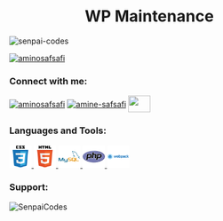 <h1 align="center">WP Maintenance</h1>

<p align="left"> <img src="https://komarev.com/ghpvc/?username=senpai-codes&label=Profile%20views&color=0e75b6&style=flat" alt="senpai-codes" /> </p>

<p align="left"> <a href="https://twitter.com/AminoSafsafi" target="blank"><img src="https://img.shields.io/twitter/follow/aminosafsafi?logo=twitter&style=for-the-badge" alt="aminosafsafi" /></a> </p>

<h3 align="left">Connect with me:</h3>
<p align="left">
<a href="https://twitter.com/senpai_codes" target="_blank"><img align="center" src="https://raw.githubusercontent.com/rahuldkjain/github-profile-readme-generator/master/src/images/icons/Social/twitter.svg" alt="aminosafsafi" height="30" width="40" /></a>
<a href="https://www.linkedin.com/company/senpai-codes/" target="_blank"><img align="center" src="https://raw.githubusercontent.com/rahuldkjain/github-profile-readme-generator/master/src/images/icons/Social/linked-in-alt.svg" alt="amine-safsafi" height="30" width="40" /></a>
<a href="https://www.facebook.com/SenpaiCodes" target="_blank"><img align="center" src="https://raw.githubusercontent.com/rahuldkjain/github-profile-readme-generator/master/src/images/icons/Social/facebook.svg" height="30" width="40" /></a>
</p>

<h3 align="left">Languages and Tools:</h3>
<p align="left"> <a href="https://www.w3schools.com/css/" target="_blank" rel="noreferrer"> <img src="https://raw.githubusercontent.com/devicons/devicon/master/icons/css3/css3-original-wordmark.svg" alt="css3" width="40" height="40"/> </a> <a href="https://www.w3.org/html/" target="_blank" rel="noreferrer"> <img src="https://raw.githubusercontent.com/devicons/devicon/master/icons/html5/html5-original-wordmark.svg" alt="html5" width="40" height="40"/> </a> <a href="https://www.mysql.com/" target="_blank" rel="noreferrer"> <img src="https://raw.githubusercontent.com/devicons/devicon/master/icons/mysql/mysql-original-wordmark.svg" alt="mysql" width="40" height="40"/> </a> <a href="https://www.php.net" target="_blank" rel="noreferrer"> <img src="https://raw.githubusercontent.com/devicons/devicon/master/icons/php/php-original.svg" alt="php" width="40" height="40"/> </a> <a href="https://webpack.js.org" target="_blank" rel="noreferrer"> <img src="https://raw.githubusercontent.com/devicons/devicon/d00d0969292a6569d45b06d3f350f463a0107b0d/icons/webpack/webpack-original-wordmark.svg" alt="webpack" width="40" height="40"/> </a> </p>

<h3 align="left">Support:</h3>
<p><a target="_blank" href="https://www.buymeacoffee.com/SenpaiCodes"> <img align="left" src="https://cdn.buymeacoffee.com/buttons/v2/default-yellow.png" height="50" width="210" alt="SenpaiCodes" /></a></p><br><br>